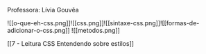 Professora: Lívia Gouvêa

![[o-que-eh-css.png]]![[css.png]]![[sintaxe-css.png]]![[formas-de-adicionar-o-css.png]]
![[metodos.png]]

[[7 - Leitura CSS Entendendo sobre estilos]]